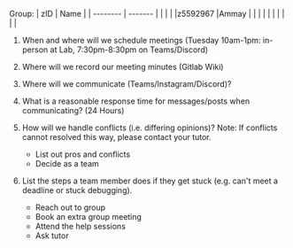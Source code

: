 Group:
| zID      | Name    |
| -------- | ------- |
|          |         |
|z5592967  |Ammay    |
|          |         |
|          |         |
|          |         |

1. When and where will we schedule meetings (Tuesday 10am-1pm: in-person at Lab, 7:30pm-8:30pm on Teams/Discord)

2. Where will we record our meeting minutes (Gitlab Wiki)

3. Where will we communicate (Teams/Instagram/Discord)?

4. What is a reasonable response time for messages/posts when communicating? (24 Hours)

5. How will we handle conflicts (i.e. differing opinions)? Note: If conflicts cannot resolved this way, please contact your tutor.
    - List out pros and conflicts
    - Decide as a team

6. List the steps a team member does if they get stuck (e.g. can't meet a deadline or stuck debugging).
    - Reach out to group
    - Book an extra group meeting
    - Attend the help sessions
    - Ask tutor